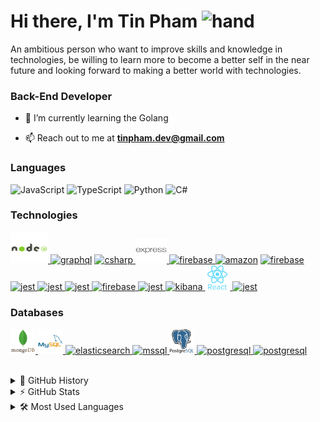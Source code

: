 <h1 >
   Hi there,  I'm Tin Pham
  <img src="https://raw.githubusercontent.com/nixin72/nixin72/master/wave.gif" alt="hand" height="50" width="50" />
</h1>

 An ambitious person who want to improve skills and knowledge in technologies, be willing to learn more to become a better self in the near future and looking forward to making a better world with technologies.

### Back-End Developer

- 🌱 I’m currently learning the Golang

- 📫 Reach out to me at **tinpham.dev@gmail.com**  

### Languages
![JavaScript](https://img.shields.io/badge/javascript%20-%23323330.svg?&style=for-the-badge&logo=javascript&logoColor=%23F7DF1E)
![TypeScript](https://img.shields.io/badge/typescript%20-%23007ACC.svg?&style=for-the-badge&logo=typescript&logoColor=white)
![Python](https://img.shields.io/badge/python%20-%2314354C.svg?&style=for-the-badge&logo=python&logoColor=white)
![C#](https://img.shields.io/badge/csharp%20-%2314354C.svg?&style=for-the-badge&logo=C#&logoColor=white)


### Technologies
<p align="left">
   <a href="https://nodejs.org" target="_blank"> <img src="https://raw.githubusercontent.com/devicons/devicon/master/icons/nodejs/nodejs-original-wordmark.svg" alt="nodejs" width="60" height="50"/> </a>
   <a href="https://graphql.org" target="_blank"> <img src="https://www.vectorlogo.zone/logos/graphql/graphql-icon.svg" alt="graphql" width="40" height="40"/></a>
  <a href="https://nestjs.com" target="_blank"> <img src="https://cdn.jsdelivr.net/gh/devicons/devicon/icons/nestjs/nestjs-plain-wordmark.svg" alt="csharp" width="60" height="50"/> </a>                                                       
  <a href="https://expressjs.com" target="_blank"> <img src="https://raw.githubusercontent.com/devicons/devicon/master/icons/express/express-original-wordmark.svg" alt="express" width="50" height="40"/> </a>
  <a href="https://hapi.dev/" target="_blank"> <img src="https://miro.medium.com/max/1400/1*pRUy0F64RgdHtyB4YsZHqw.png" alt="firebase" width="60" height="40"/> </a>
    <a href="https://aws.amazon.com/" target="_blank"> <img src="https://cdn.jsdelivr.net/gh/devicons/devicon/icons/amazonwebservices/amazonwebservices-plain-wordmark.svg" alt="amazon" width="40" height="40"/></a>
 <a href="https://firebase.google.com/" target="_blank"> <img src="https://www.vectorlogo.zone/logos/firebase/firebase-icon.svg" alt="firebase" width="40" height="40"/>
  <a href="https://cloud.google.com/" target="_blank"> <img src="https://www.vectorlogo.zone/logos/google_cloud/google_cloud-ar21.svg" alt="jest" width="50" height="40"/> </a>
     <a href="https://stripe.com/" target="_blank"> <img src="https://www.vectorlogo.zone/logos/stripe/stripe-ar21.svg" alt="jest" width="50" height="40"/> </a>
     <a href="https://www.agora.io/en/" target="_blank"> <img src="https://seeklogo.com/images/J/jest-logo-F9901EBBF7-seeklogo.com.png" alt="jest" width="40" height="40"/> </a>
<a href="https://www.twilio.com/" target="_blank"> <img src="https://www.vectorlogo.zone/logos/twilio/twilio-ar21.svg" alt="firebase" width="60" height="40"/>
  <a href="https://socket.io/" target="_blank"> <img src="https://cdn.jsdelivr.net/gh/devicons/devicon/icons/socketio/socketio-original-wordmark.svg" alt="jest" width="50" height="50"/> </a>
  <a href="https://www.elastic.co/kibana" target="_blank"> <img src="https://www.vectorlogo.zone/logos/elasticco_kibana/elasticco_kibana-icon.svg" alt="kibana" width="40" height="40"/> </a>
  <a href="https://reactjs.org/" target="_blank"> <img src="https://raw.githubusercontent.com/devicons/devicon/master/icons/react/react-original-wordmark.svg" alt="react" width="40" height="40"/> </a>
  <a href="https://jestjs.io" target="_blank"> <img src="https://www.vectorlogo.zone/logos/jestjsio/jestjsio-icon.svg" alt="jest" width="40" height="40"/> </a>
</p>


### Databases
<p align="left">
  <a href="https://www.mongodb.com/" target="_blank"> <img src="https://raw.githubusercontent.com/devicons/devicon/master/icons/mongodb/mongodb-original-wordmark.svg" alt="mongodb" width="40" height="40"/> </a>
  <a href="https://www.mysql.com/" target="_blank"> <img src="https://raw.githubusercontent.com/devicons/devicon/master/icons/mysql/mysql-original-wordmark.svg" alt="mysql" width="40" height="40"/> </a>
   <a href="https://www.elastic.co" target="_blank"> <img src="https://www.vectorlogo.zone/logos/elastic/elastic-icon.svg" alt="elasticsearch" width="40" height="40"/> </a>
  <a href="https://www.microsoft.com/en-us/sql-server" target="_blank"> <img src="https://www.svgrepo.com/show/303229/microsoft-sql-server-logo.svg" alt="mssql" width="40" height="40"/> </a>
  <a href="https://www.postgresql.org" target="_blank"> <img src="https://raw.githubusercontent.com/devicons/devicon/master/icons/postgresql/postgresql-original-wordmark.svg" alt="postgresql" width="40" height="40"/> </a> 
  <a href="https://firebase.google.com/firebase/database" target="_blank"> <img src="https://miro.medium.com/max/1024/1*HFlYgB6gVLc4Su9HsB9MZg.png" alt="postgresql" width="120" height="60"/> </a>
    <a href="https://aws.amazon.com/vi/dynamodb/" target="_blank"> <img src="https://cdn.worldvectorlogo.com/logos/aws-dynamodb.svg" alt="postgresql" width="40" height="40"/> </a>
</p>


<br/>
<div>
    <details>
        <summary>📜 GitHub History </summary>
        <br/>
        <p><img align="center" src="https://github-readme-stats.vercel.app/api?username=tinphamdev&show_icons=true&locale=en" alt="tinphamdev" />
        </p>
    </details>
</div>

<div>
    <details>
        <summary>⚡ GitHub Stats </summary>
          <br/>
        <p><img align="center" src="https://github-readme-streak-stats.herokuapp.com/?user=tinphamdev&" alt="tinphamdev" />
        </p>
    </details>
</div>
   
  <div>
    <details>
        <summary>🛠️ Most Used Languages </summary>
          <br/>
        <p><img align="left" src="https://github-readme-stats.vercel.app/api/top-langs?username=tinphamdev&show_icons=true&locale=en&layout=compact" alt="tinphamdev" /></p>
    </details>
</div> 
<!-- <br/><br/> 
